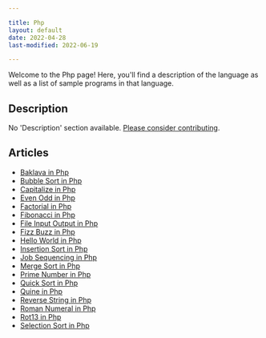 ```yaml
---

title: Php
layout: default
date: 2022-04-28
last-modified: 2022-06-19

---
```


Welcome to the Php page! Here, you'll find a description of the language as well as a list of sample programs in that language.

## Description

No 'Description' section available. [Please consider contributing](https://github.com/TheRenegadeCoder/sample-programs-website).

## Articles

- [Baklava in Php](https://sampleprograms.io/projects/baklava/php)
- [Bubble Sort in Php](https://sampleprograms.io/projects/bubble-sort/php)
- [Capitalize in Php](https://sampleprograms.io/projects/capitalize/php)
- [Even Odd in Php](https://sampleprograms.io/projects/even-odd/php)
- [Factorial in Php](https://sampleprograms.io/projects/factorial/php)
- [Fibonacci in Php](https://sampleprograms.io/projects/fibonacci/php)
- [File Input Output in Php](https://sampleprograms.io/projects/file-input-output/php)
- [Fizz Buzz in Php](https://sampleprograms.io/projects/fizz-buzz/php)
- [Hello World in Php](https://sampleprograms.io/projects/hello-world/php)
- [Insertion Sort in Php](https://sampleprograms.io/projects/insertion-sort/php)
- [Job Sequencing in Php](https://sampleprograms.io/projects/job-sequencing/php)
- [Merge Sort in Php](https://sampleprograms.io/projects/merge-sort/php)
- [Prime Number in Php](https://sampleprograms.io/projects/prime-number/php)
- [Quick Sort in Php](https://sampleprograms.io/projects/quick-sort/php)
- [Quine in Php](https://sampleprograms.io/projects/quine/php)
- [Reverse String in Php](https://sampleprograms.io/projects/reverse-string/php)
- [Roman Numeral in Php](https://sampleprograms.io/projects/roman-numeral/php)
- [Rot13 in Php](https://sampleprograms.io/projects/rot13/php)
- [Selection Sort in Php](https://sampleprograms.io/projects/selection-sort/php)